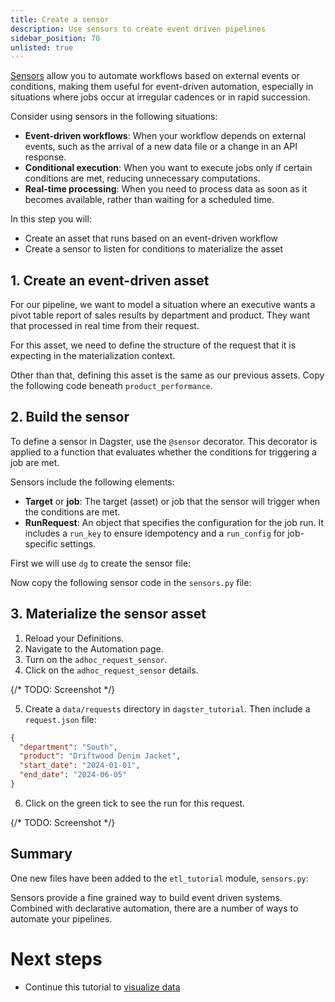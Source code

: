 ```yaml
---
title: Create a sensor
description: Use sensors to create event driven pipelines
sidebar_position: 70
unlisted: true
---
```


[Sensors](/guides/automate/sensors) allow you to automate workflows based on external events or conditions, making them useful for event-driven automation, especially in situations where jobs occur at irregular cadences or in rapid succession.

Consider using sensors in the following situations:

- **Event-driven workflows**: When your workflow depends on external events, such as the arrival of a new data file or a change in an API response.
- **Conditional execution**: When you want to execute jobs only if certain conditions are met, reducing unnecessary computations.
- **Real-time processing**: When you need to process data as soon as it becomes available, rather than waiting for a scheduled time.

In this step you will:

- Create an asset that runs based on an event-driven workflow
- Create a sensor to listen for conditions to materialize the asset

## 1. Create an event-driven asset

For our pipeline, we want to model a situation where an executive wants a pivot table report of sales results by department and product. They want that processed in real time from their request.

For this asset, we need to define the structure of the request that it is expecting in the materialization context.

Other than that, defining this asset is the same as our previous assets. Copy the following code beneath `product_performance`.

<CodeExample
  path="docs_projects/project_etl_tutorial/src/etl_tutorial/defs/assets.py"
  language="python"
  startAfter="start_adhoc_request_asset"
  endBefore="end_adhoc_request_asset"
  title="src/etl_tutorial/defs/assets.py"
/>

## 2. Build the sensor

To define a sensor in Dagster, use the `@sensor` decorator. This decorator is applied to a function that evaluates whether the conditions for triggering a job are met.

Sensors include the following elements:

- **Target** or **job**: The target (asset) or job that the sensor will trigger when the conditions are met.
- **RunRequest**: An object that specifies the configuration for the job run. It includes a `run_key` to ensure idempotency and a `run_config` for job-specific settings.

First we will use `dg` to create the sensor file:

<CliInvocationExample path="docs_projects/project_etl_tutorial/commands/dg-scaffold-sensors.txt" />

Now copy the following sensor code in the `sensors.py` file:

<CodeExample
  path="docs_projects/project_etl_tutorial/src/etl_tutorial/defs/sensors.py"
  language="python"
  title="src/etl_tutorial/defs/sensors.py"
/>

## 3. Materialize the sensor asset

1. Reload your Definitions.
2. Navigate to the Automation page.
3. Turn on the `adhoc_request_sensor`.
4. Click on the `adhoc_request_sensor` details.

{/* TODO: Screenshot */}

5. Create a `data/requests` directory in `dagster_tutorial`. Then include a `request.json` file:

```json
{
  "department": "South",
  "product": "Driftwood Denim Jacket",
  "start_date": "2024-01-01",
  "end_date": "2024-06-05"
}
```

6. Click on the green tick to see the run for this request.

{/* TODO: Screenshot */}

## Summary

One new files have been added to the `etl_tutorial` module, `sensors.py`:

<CliInvocationExample path="docs_projects/project_etl_tutorial/tree/step-6.txt" />

Sensors provide a fine grained way to build event driven systems. Combined with declarative automation, there are a number of ways to automate your pipelines.

# Next steps

- Continue this tutorial to [visualize data](/examples/full-pipelines/etl-pipeline/visualize-data)
